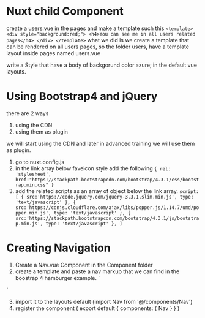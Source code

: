 # Nuxt child Component
create a users.vue in the pages and make a template such this
`
<template>
    <div style="background:red;">
        <h4>You can see me in all users related pages</h4>
    </div>
</template>
`
what we did is we create a template that can be rendered on all users pages, so the folder users, have a template layout inside pages named users.vue


write a Style that have a body of backgorund color azure; in the default vue layouts.



# Using Bootstrap4 and jQuery
there are 2 ways
1. using the CDN 
2. using them as plugin

we will start using the CDN and later in advanced training we will use them as plugin.

1. go to nuxt.config.js
2. in the link array below faveicon style add the following `{ rel: 'stylesheet', href:"https://stackpath.bootstrapcdn.com/bootstrap/4.3.1/css/bootstrap.min.css" }`
3. add the related scripts as an array of object below the link array.
`
    script: [
      {
        src:'https://code.jquery.com/jquery-3.3.1.slim.min.js',
        type: 'text/javascript'
      },
      {
        src:'https://cdnjs.cloudflare.com/ajax/libs/popper.js/1.14.7/umd/popper.min.js',
        type: 'text/javascript'
      },
      {
        src:'https://stackpath.bootstrapcdn.com/bootstrap/4.3.1/js/bootstrap.min.js',
        type: 'text/javascript'
      },
    ]
`

# Creating Navigation
1. Create a Nav.vue Component in the Component folder
2. create a template and paste a nav markup that we can find in the boostrap 4 hamburger example.
`
<template>
<nav class="navbar navbar-expand-lg navbar-light bg-light">
  <a class="navbar-brand" href="#">Nuxt App</a>
  <button class="navbar-toggler" type="button" data-toggle="collapse" data-target="#navbarSupportedContent" aria-controls="navbarSupportedContent" aria-expanded="false" aria-label="Toggle navigation">
    <span class="navbar-toggler-icon"></span>
  </button>

  <div class="collapse navbar-collapse" id="navbarSupportedContent">
    <ul class="navbar-nav mr-auto">
      <li class="nav-item active">
        <a class="nav-link" href="#">Home</a>
      </li>
      <li class="nav-item">
        <a class="nav-link" href="#">Features</a>
      </li>
    </ul>
  </div>
</nav>
</template>
`

3. import it to the layouts default (import Nav from '@/components/Nav')
4. register the component ( export default { components: { Nav } } ) 